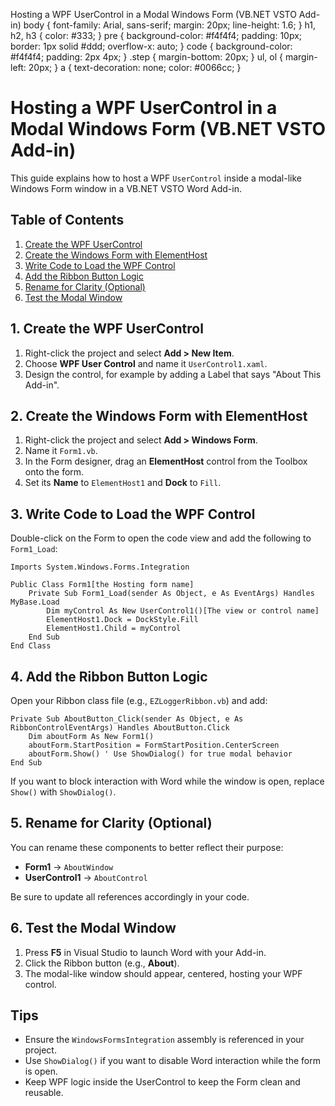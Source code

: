  Hosting a WPF UserControl in a Modal Windows Form (VB.NET VSTO Add-in) body { font-family: Arial, sans-serif; margin: 20px; line-height: 1.6; } h1, h2, h3 { color: #333; } pre { background-color: #f4f4f4; padding: 10px; border: 1px solid #ddd; overflow-x: auto; } code { background-color: #f4f4f4; padding: 2px 4px; } .step { margin-bottom: 20px; } ul, ol { margin-left: 20px; } a { text-decoration: none; color: #0066cc; }

Hosting a WPF UserControl in a Modal Windows Form (VB.NET VSTO Add-in)
======================================================================

This guide explains how to host a WPF `UserControl` inside a modal-like Windows Form window in a VB.NET VSTO Word Add-in.

Table of Contents
-----------------

1.  [Create the WPF UserControl](#create-usercontrol)
2.  [Create the Windows Form with ElementHost](#create-form)
3.  [Write Code to Load the WPF Control](#form-logic)
4.  [Add the Ribbon Button Logic](#ribbon-code)
5.  [Rename for Clarity (Optional)](#optional-names)
6.  [Test the Modal Window](#testing)

1\. Create the WPF UserControl
------------------------------

1.  Right-click the project and select **Add > New Item**.
2.  Choose **WPF User Control** and name it `UserControl1.xaml`.
3.  Design the control, for example by adding a Label that says "About This Add-in".

2\. Create the Windows Form with ElementHost
--------------------------------------------

1.  Right-click the project and select **Add > Windows Form**.
2.  Name it `Form1.vb`.
3.  In the Form designer, drag an **ElementHost** control from the Toolbox onto the form.
4.  Set its **Name** to `ElementHost1` and **Dock** to `Fill`.

3\. Write Code to Load the WPF Control
--------------------------------------

Double-click on the Form to open the code view and add the following to `Form1_Load`:

    Imports System.Windows.Forms.Integration

    Public Class Form1[the Hosting form name]
        Private Sub Form1_Load(sender As Object, e As EventArgs) Handles MyBase.Load
            Dim myControl As New UserControl1()[The view or control name]
            ElementHost1.Dock = DockStyle.Fill
            ElementHost1.Child = myControl
        End Sub
    End Class

4\. Add the Ribbon Button Logic
-------------------------------

Open your Ribbon class file (e.g., `EZLoggerRibbon.vb`) and add:

    Private Sub AboutButton_Click(sender As Object, e As RibbonControlEventArgs) Handles AboutButton.Click
        Dim aboutForm As New Form1()
        aboutForm.StartPosition = FormStartPosition.CenterScreen
        aboutForm.Show() ' Use ShowDialog() for true modal behavior
    End Sub

If you want to block interaction with Word while the window is open, replace `Show()` with `ShowDialog()`.

5\. Rename for Clarity (Optional)
---------------------------------

You can rename these components to better reflect their purpose:

*   **Form1** → `AboutWindow`
*   **UserControl1** → `AboutControl`

Be sure to update all references accordingly in your code.

6\. Test the Modal Window
-------------------------

1.  Press **F5** in Visual Studio to launch Word with your Add-in.
2.  Click the Ribbon button (e.g., **About**).
3.  The modal-like window should appear, centered, hosting your WPF control.

Tips
----

*   Ensure the `WindowsFormsIntegration` assembly is referenced in your project.
*   Use `ShowDialog()` if you want to disable Word interaction while the form is open.
*   Keep WPF logic inside the UserControl to keep the Form clean and reusable.